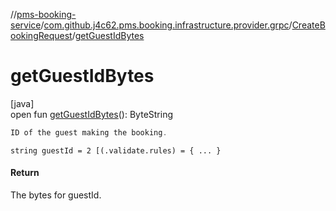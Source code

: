 //[pms-booking-service](../../../index.md)/[com.github.j4c62.pms.booking.infrastructure.provider.grpc](../index.md)/[CreateBookingRequest](index.md)/[getGuestIdBytes](get-guest-id-bytes.md)

# getGuestIdBytes

[java]\
open fun [getGuestIdBytes](get-guest-id-bytes.md)(): ByteString

```kotlin
ID of the guest making the booking.

```

`string guestId = 2 [(.validate.rules) = { ... }`

#### Return

The bytes for guestId.